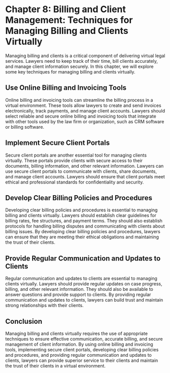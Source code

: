 Chapter 8: Billing and Client Management: Techniques for Managing Billing and Clients Virtually
===============================================================================================

Managing billing and clients is a critical component of delivering virtual legal services. Lawyers need to keep track of their time, bill clients accurately, and manage client information securely. In this chapter, we will explore some key techniques for managing billing and clients virtually.

Use Online Billing and Invoicing Tools
--------------------------------------

Online billing and invoicing tools can streamline the billing process in a virtual environment. These tools allow lawyers to create and send invoices electronically, track payments, and manage client accounts. Lawyers should select reliable and secure online billing and invoicing tools that integrate with other tools used by the law firm or organization, such as CRM software or billing software.

Implement Secure Client Portals
-------------------------------

Secure client portals are another essential tool for managing clients virtually. These portals provide clients with secure access to their documents, billing information, and other relevant information. Lawyers can use secure client portals to communicate with clients, share documents, and manage client accounts. Lawyers should ensure that client portals meet ethical and professional standards for confidentiality and security.

Develop Clear Billing Policies and Procedures
---------------------------------------------

Developing clear billing policies and procedures is essential to managing billing and clients virtually. Lawyers should establish clear guidelines for billing rates, fee structures, and payment terms. They should also establish protocols for handling billing disputes and communicating with clients about billing issues. By developing clear billing policies and procedures, lawyers can ensure that they are meeting their ethical obligations and maintaining the trust of their clients.

Provide Regular Communication and Updates to Clients
----------------------------------------------------

Regular communication and updates to clients are essential to managing clients virtually. Lawyers should provide regular updates on case progress, billing, and other relevant information. They should also be available to answer questions and provide support to clients. By providing regular communication and updates to clients, lawyers can build trust and maintain strong relationships with their clients.

Conclusion
----------

Managing billing and clients virtually requires the use of appropriate techniques to ensure effective communication, accurate billing, and secure management of client information. By using online billing and invoicing tools, implementing secure client portals, developing clear billing policies and procedures, and providing regular communication and updates to clients, lawyers can provide superior service to their clients and maintain the trust of their clients in a virtual environment.
